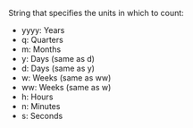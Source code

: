 String that specifies the units in which to count:

- yyyy: Years
- q: Quarters
- m: Months
- y: Days (same as d)
- d: Days (same as y)
- w: Weeks (same as ww)
- ww: Weeks (same as w)
- h: Hours
- n: Minutes
- s: Seconds
